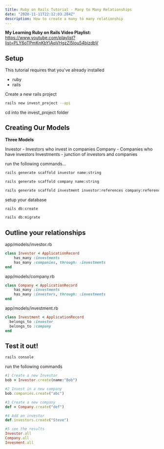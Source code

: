 ```yaml
---
title: Ruby on Rails Tutorial - Many to Many Relationships
date: "2020-11-11T22:12:03.284Z"
description: How to create a many to many relationship
---
```

**My Learning Ruby on Rails Video Playlist:** https://www.youtube.com/playlist?list=PLY6oTPmKnKbYlAqVHgzZl5lou54bizdbV

## Setup

This tutorial requires that you've already installed
- ruby
- rails

Create a new rails project

```bash
rails new invest_project --api
```

cd into the invest_project folder

## Creating Our Models

**Three Models**

Investor - Investors who invest in companies
Company - Companies who have investors
Investments - junction of investors and companies

run the following commands...

```bash
rails generate scaffold investor name:string
```

```bash
rails generate scaffold company name:string
```

```bash
rails generate scaffold investment investor:references company:references
```

setup your database

```bash
rails db:create
```

```bash
rails db:migrate
```

## Outline your relationships

app/models/investor.rb

```ruby
class Investor < ApplicationRecord
    has_many :investments
    has_many :companies, through: :investments
end
```

app/models/company.rb

```ruby
class Company < ApplicationRecord
    has_many :investments
    has_many :investors, through: :investments
end
```

app/models/investment.rb

```ruby
class Investment < ApplicationRecord
  belongs_to :investor
  belongs_to :company
end
```

## Test it out!

```bash
rails console
```

run the following commands

```ruby
#1 Create a new Investor
bob = Investor.create(name:"Bob")

#2 Invest in a new company
bob.companies.create("abc")

#3 Create a new company
def = Company.create("def")

#4 Add an investor
def.investors.create("Steve")

#5 see the results
Investor.all
Company.all
Invesment.all
```

